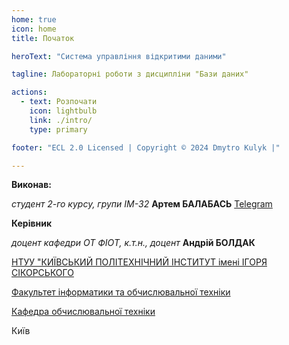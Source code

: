 ```yaml
---
home: true
icon: home
title: Початок

heroText: "Система управління відкритими даними"

tagline: Лабораторні роботи з дисципліни "Бази даних"

actions:
  - text: Розпочати
    icon: lightbulb
    link: ./intro/
    type: primary

footer: "ECL 2.0 Licensed | Copyright © 2024 Dmytro Kulyk |"

---
```



**Виконав:** 

*студент 2-го курсу, групи ІМ-32*<span padding-right:5em></span> **Артем БАЛАБАСЬ** [Telegram](https://t.me/watashone)

**Керівник**

*доцент кафедри ОТ ФІОТ, к.т.н., доцент*<span padding-right:5em></span> **Андрій БОЛДАК** 

[НТУУ "КИЇВСЬКИЙ ПОЛІТЕХНІЧНИЙ ІНСТИТУТ імені ІГОРЯ СІКОРСЬКОГО](https://kpi.ua/)

[Факультет інформатики та обчислювальної техніки](https://fiot.kpi.ua/)

[Кафедра обчислювальної техніки](https://comsys.kpi.ua/)

Київ
